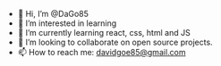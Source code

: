 - 👋 Hi, I’m @DaGo85
- 👀 I’m interested in learning
- 🌱 I’m currently learning react, css, html and JS
- 💞️ I’m looking to collaborate on open source projects.
- 📫 How to reach me: davidgoe85@gmail.com

<!---
DaGo85/DaGo85 is a ✨ special ✨ repository because its `README.md` (this file) appears on your GitHub profile.
You can click the Preview link to take a look at your changes.
--->
